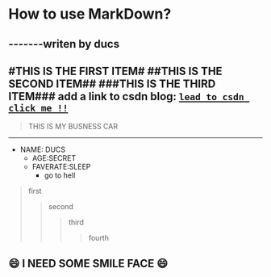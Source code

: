 How to use MarkDown?
===
-------writen by ducs
---

#THIS IS THE FIRST ITEM#
##THIS IS THE SECOND ITEM##
###THIS IS THE THIRD ITEM###
add  a link to csdn blog:
[`lead to csdn click me !!`](http://blog.csdn.net "csdn实例")
---
>THIS IS MY BUSNESS CAR

---
* NAME: DUCS<br>
  *  AGE:SECRET<br>
    * FAVERATE:SLEEP<br>
      * go to hell

> first
>> second 
>>> third
>>>> fourth

 :smile: I NEED SOME SMILE FACE  :smile:
---


